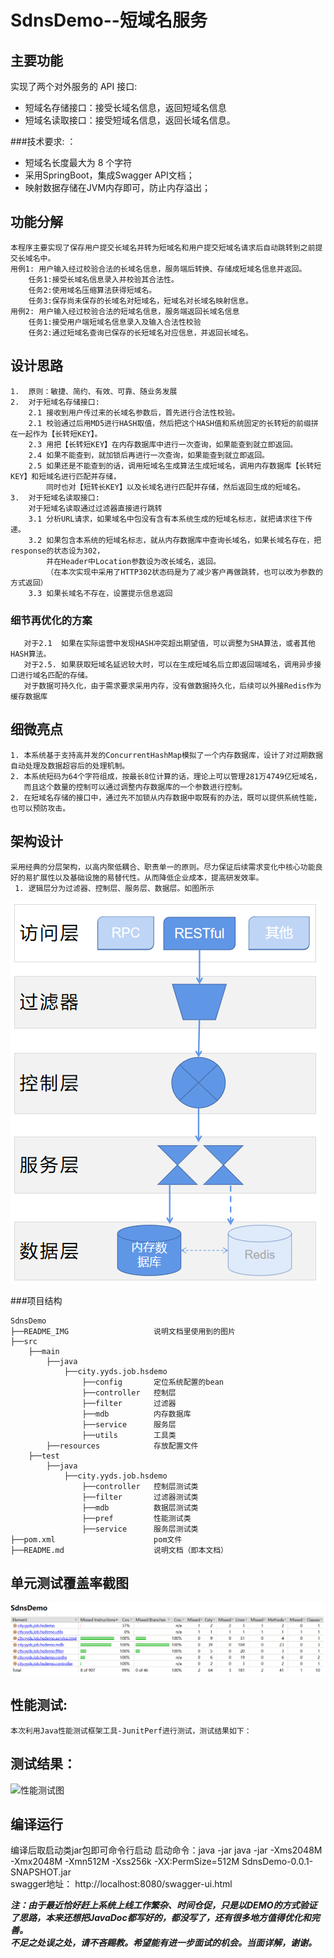 # SdnsDemo--短域名服务

## 主要功能

实现了两个对外服务的 API 接口:
- 短域名存储接口：接受长域名信息，返回短域名信息
- 短域名读取接口：接受短域名信息，返回长域名信息。

###技术要求: ：
- 短域名长度最大为 8 个字符
- 采用SpringBoot，集成Swagger API文档；
- 映射数据存储在JVM内存即可，防止内存溢出；

## 功能分解
    本程序主要实现了保存用户提交长域名并转为短域名和用户提交短域名请求后自动跳转到之前提交长域名中。
    用例1: 用户输入经过校验合法的长域名信息，服务端后转换、存储成短域名信息并返回。
        任务1:接受长域名信息录入并校验其合法性。
        任务2:使用域名压缩算法获得短域名。
        任务3:保存尚未保存的长域名对短域名，短域名对长域名映射信息。
    用例2: 用户输入经过校验合法的短域名信息，服务端返回长域名信息
        任务1:接受用户端短域名信息录入及输入合法性校验
        任务2:通过短域名查询已保存的长短域名对应信息，并返回长域名。
## 设计思路
    1.  原则：敏捷、简约、有效、可靠、随业务发展
    2.  对于短域名存储接口:
        2.1 接收到用户传过来的长域名参数后，首先进行合法性校验。
        2.1 校验通过后用MD5进行HASH取值，然后把这个HASH值和系统固定的长转短的前缀拼在一起作为【长转短KEY】。
        2.3 用把【长转短KEY】在内存数据库中进行一次查询，如果能查到就立即返回。
        2.4 如果不能查到，就加锁后再进行一次查询，如果能查到就立即返回。
        2.5 如果还是不能查到的话，调用短域名生成算法生成短域名，调用内存数据库【长转短KEY】和短域名进行匹配并存储，
            同时也对【短转长KEY】以及长域名进行匹配并存储，然后返回生成的短域名。
    3.  对于短域名读取接口:    
        对于短域名读取通过过滤器直接进行跳转
        3.1 分析URL请求，如果域名中包没有含有本系统生成的短域名标志，就把请求往下传递。
        3.2 如果包含本系统的短域名标志，就从内存数据库中查询长域名，如果长域名存在，把response的状态设为302，
            并在Header中Location参数设为改长域名，返回。
            （在本次实现中采用了HTTP302状态码是为了减少客户再做跳转，也可以改为参数的方式返回）
        3.3 如果长域名不存在，设置提示信息返回
   
### 细节再优化的方案
       对于2.1  如果在实际运营中发现HASH冲突超出期望值，可以调整为SHA算法，或者其他HASH算法。
       对于2.5. 如果获取短域名延迟较大时，可以在生成短域名后立即返回端域名，调用异步接口进行域名匹配的存储。 
       对于数据可持久化，由于需求要求采用内存，没有做数据持久化，后续可以外接Redis作为缓存数据库
   
## 细微亮点
    1. 本系统基于支持高并发的ConcurrentHashMap模拟了一个内存数据库，设计了对过期数据自动处理及数据超容后的处理机制。 
    2. 本系统短码为64个字符组成，按最长8位计算的话，理论上可以管理281万4749亿短域名，
       而且这个数量的控制可以通过调整内存数据库的一个参数进行控制。
    2. 在短域名存储的接口中，通过先不加锁从内存数据中取既有的办法，既可以提供系统性能，也可以预防攻击。

## 架构设计
    采用经典的分层架构，以高内聚低耦合、职责单一的原则。尽力保证后续需求变化中核心功能良好的易扩展性以及基础设施的易替代性。从而降低企业成本，提高研发效率。  
     1. 逻辑层分为过滤器、控制层、服务层、数据层。如图所示
![架构设计图](https://github.com/603e/SdnsDemo/blob/main/README_IMG/framework.png)

###项目结构

```
SdnsDemo
├──README_IMG                   说明文档里使用到的图片
├──src
    ├──main
        ├──java
            ├──city.yyds.job.hsdemo
                ├──config       定位系统配置的bean
                ├──controller   控制层
                ├──filter       过滤器
                ├──mdb          内存数据库
                ├──service      服务层
                ├──utils        工具类
        ├──resources            存放配置文件
    ├──test
        ├──java
            ├──city.yyds.job.hsdemo
                ├──controller   控制层测试类
                ├──filter       过滤器测试类
                ├──mdb          数据层测试类
                ├──pref         性能测试类
                ├──service      服务层测试类
├──pom.xml                      pom文件
├──README.md                    说明文档（即本文档）

```
## 单元测试覆盖率截图
![单元测试覆盖率图](https://github.com/603e/SdnsDemo/blob/main/README_IMG/test_case_cover.png)

## 性能测试:
    本次利用Java性能测试框架工具-JunitPerf进行测试，测试结果如下：
## 测试结果：
![性能测试图](https://github.com/603e/SdnsDemo/blob/main/README_IMG/pref.png)    

## 编译运行
  编译后取启动类jar包即可命令行启动
  启动命令：java -jar java -jar -Xms2048M -Xmx2048M -Xmn512M -Xss256k -XX:PermSize=512M  SdnsDemo-0.0.1-SNAPSHOT.jar<br>
  swagger地址： http://localhost:8080/swagger-ui.html
 <br>
 
***注：由于最近恰好赶上系统上线工作繁杂、时间仓促，只是以DEMO的方式验证了思路，本来还想把JavaDoc都写好的，都没写了，还有很多地方值得优化和完善。<br>
不足之处误之处，请不吝赐教。希望能有进一步面试的机会。当面详解，谢谢。***
      


